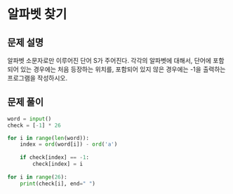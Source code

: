 # 알파벳 찾기
## 문제 설명
알파벳 소문자로만 이루어진 단어 S가 주어진다. 각각의 알파벳에 대해서, 단어에 포함되어 있는 경우에는 처음 등장하는 위치를, 포함되어 있지 않은 경우에는 -1을 출력하는 프로그램을 작성하시오.


## 문제 풀이

```python
word = input()
check = [-1] * 26

for i in range(len(word)):
    index = ord(word[i]) - ord('a')
    
    if check[index] == -1:
        check[index] = i
    
for i in range(26):
    print(check[i], end=" ")
```
